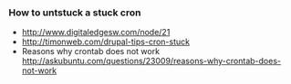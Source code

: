 ### How to untstuck a stuck cron 
* http://www.digitaledgesw.com/node/21
* http://timonweb.com/drupal-tips-cron-stuck
* Reasons why crontab does not work    
http://askubuntu.com/questions/23009/reasons-why-crontab-does-not-work